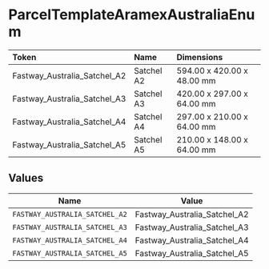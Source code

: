 # ParcelTemplateAramexAustraliaEnum

|Token | Name | Dimensions|
|:---|:---|:---|
| Fastway_Australia_Satchel_A2 | Satchel A2 | 594.00 x 420.00 x 48.00 mm|
| Fastway_Australia_Satchel_A3 | Satchel A3 | 420.00 x 297.00 x 64.00 mm|
| Fastway_Australia_Satchel_A4 | Satchel A4 | 297.00 x 210.00 x 64.00 mm|
| Fastway_Australia_Satchel_A5 | Satchel A5 | 210.00 x 148.00 x 64.00 mm|



## Values

| Name                           | Value                          |
| ------------------------------ | ------------------------------ |
| `FASTWAY_AUSTRALIA_SATCHEL_A2` | Fastway_Australia_Satchel_A2   |
| `FASTWAY_AUSTRALIA_SATCHEL_A3` | Fastway_Australia_Satchel_A3   |
| `FASTWAY_AUSTRALIA_SATCHEL_A4` | Fastway_Australia_Satchel_A4   |
| `FASTWAY_AUSTRALIA_SATCHEL_A5` | Fastway_Australia_Satchel_A5   |